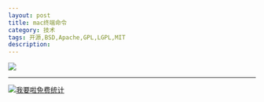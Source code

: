 ```yaml
---
layout: post
title: mac终端命令
category: 技术
tags: 开源,BSD,Apache,GPL,LGPL,MIT
description: 
---
```


![](http://oolkmbv7h.bkt.clouddn.com/mac_zhongduan.png)


---


<script language="javascript" type="text/javascript" src="//js.users.51.la/19176892.js"></script>
<noscript><a href="//www.51.la/?19176892" target="_blank"><img alt="&#x6211;&#x8981;&#x5566;&#x514D;&#x8D39;&#x7EDF;&#x8BA1;" src="//img.users.51.la/19176892.asp" style="border:none" /></a></noscript>

